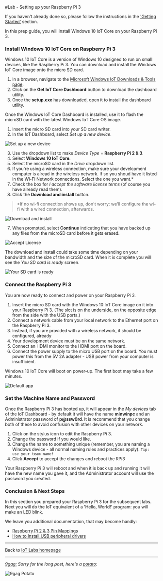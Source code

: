 #Lab - Setting up your Raspberry Pi 3

If you haven't already done so, please follow the instructions in the ['Getting Started'](../getting-started/) section.

In this prep guide, you will install Windows 10 IoT Core on your Raspberry Pi 3. 

### Install Windows 10 IoT Core on Raspberry Pi 3
Windows 10 IoT Core is a version of Windows 10 designed to run on small devices, like the Raspberry Pi 3. You can download and install the Windows IoT Core image onto the micro SD card. 

1. In a browser, navigate to the [Microsoft Windows IoT Downloads &amp; Tools page](http://ms-iot.github.io/content/en-US/Downloads.htm). 
2. Click on the **Get IoT Core Dashboard** button to download the dashboard utility.
3. Once the **setup.exe** has downloaded, open it to install the dashboard utility.

Once the Windows IoT Core Dashboard is installed, use it to flash the microSD card with the latest Windows IoT Core OS image.

1. Insert the micro SD card into your SD card writer.
2. In the IoT Dashboard, select *Set up a new device*.

![Set up a new device](/images/labs-windows10-iot-core-dashboard.png)

3. Use the dropdown list to make *Device Type* = **Raspberry Pi 2 & 3**.
4. Select **Windows 10 IoT Core**.
4. Select the microSD card in the *Drive* dropdown list.
5. If you're using a wireless connection, make sure your development computer is alread in the wireless network. If so you shoud have it listed in the Wi-Fi Network connections. Select the one you want.*
6. Check the box for *I accept the software license terms* (of course you have already read them).
7. Click the **Download and install** button.

> *If no wi-fi connection shows up, don't worry: we'll configure the wi-fi with a wired connection, afterwards.

![Download and install](/images/labs-windows10-iot-core-dashboard-setup-new-device.png)

7. When prompted, select **Continue** indicating that you have backed up any files from the microSD card before it gets erased.

![Accept License](/images/labs-windows10-iot-core-dashboard-setup-new-device-continue.png)

The download and install could take some time depending on your bandwidth and the size of the microSD card. When it is complete you will see the *You SD card is ready* screen.

![Your SD card is ready](/images/labs-windows10-iot-core-dashboard-setup-new-device-ready.png)

### Connect the Raspberry Pi 3
You are now ready to connect and power on your Raspberry Pi 3.

1. Insert the micro SD card with the Windows 10 IoT Core image on it into your Raspberry Pi 3. (The slot is on the underside, on the opposite edge from the side with the USB ports.)
2. Connect a network cable from your local network to the Ethernet port on the Raspberry Pi 3. 
3. Instead, if you are provided with a wireless network, it should be configured, already
3. Your development device must be on the same network.
4. Connect an HDMI monitor to the HDMI port on the board.
5. Connect the power supply to the micro USB port on the board. You must power this from the 5V 2A adapter - USB power from your computer is insufficient.

Windows 10 IoT Core will boot on power-up. The first boot may take a few minutes.

![Default app](/images/labs-rpi2-defaultapp.png)

### Set the Machine Name and Password
Once the Raspberry Pi 3 has booted up, it will appear in the *My devices* tab of the IoT Dashboard - by default it will have the name **minwinpc** and an Administrator password of **p@ssw0rd**. It is recommend that you change both of these to avoid confusion with other devices on your network.

1. Click on the stylus icon to edit the Raspberry Pi 3.
2. Change the password if you would like.
3. Change the name to something unique (remember, you are naming a Windows device - all normal naming rules and practices apply). <code>Tip: use your team name!</code>
4. Click **Accept** to accept the changes and reboot the RPi3

Your Raspberry Pi 3 will reboot and when it is back up and running it will have the new name you gave it, and the Administrator account will use the password you created. 

### Conclusion &amp; Next Steps
In this section you prepared your Raspberry Pi 3 for the subsequent labs. Next you will do the IoT equivalent of a 'Hello, World!' program: you will make an LED blink.

We leave you additional documentation, that may become handly:

 * [Raspberry Pi 2 & 3 Pin Mappings](/content/raspberry-pinout.md)
 * [How to Install USB peripheral drivers](/content/raspberry-usb-perpherals.md)


---

Back to [IoT Labs homepage](/readme.md#labs)

---

*[9gag:](http://9gag.com/) Sorry for  the long post, here's a [potato](https://www.quora.com/What-does-Sorry-for-the-long-post-heres-a-potato-mean-in-9GAG):*

![9gag Potato](/images/potato01.png)
